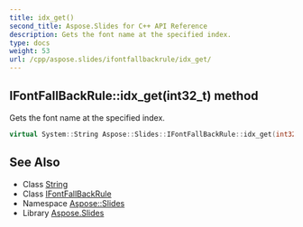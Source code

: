 ```yaml
---
title: idx_get()
second_title: Aspose.Slides for C++ API Reference
description: Gets the font name at the specified index.
type: docs
weight: 53
url: /cpp/aspose.slides/ifontfallbackrule/idx_get/
---
```

## IFontFallBackRule::idx_get(int32_t) method


Gets the font name at the specified index.

```cpp
virtual System::String Aspose::Slides::IFontFallBackRule::idx_get(int32_t index)=0
```

## See Also

* Class [String](../../system/string/)
* Class [IFontFallBackRule](./)
* Namespace [Aspose::Slides](../)
* Library [Aspose.Slides](../../)